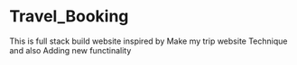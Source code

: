 # Travel_Booking
This is full stack build website inspired by Make my trip website Technique and also Adding new functinality
